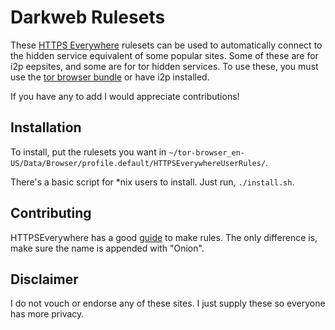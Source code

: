 # Darkweb Rulesets

These [HTTPS Everywhere][0] rulesets can be used to automatically connect to the hidden service equivalent of some popular sites.
Some of these are for i2p eepsites, and some are for tor hidden services.
To use these, you must use the [tor browser bundle][1] or have i2p installed.

If you have any to add I would appreciate contributions!

## Installation

To install, put the rulesets you want in `~/tor-browser_en-US/Data/Browser/profile.default/HTTPSEverywhereUserRules/`.

There's a basic script for \*nix users to install.
Just run, `./install.sh`.

## Contributing

HTTPSEverywhere has a good [guide][2] to make rules.
The only difference is, make sure the name is appended with "Onion".

## Disclaimer

I do not vouch or endorse any of these sites.
I just supply these so everyone has more privacy.

[0]: https://www.eff.org/https-everywhere "HTTPS Everywhere"
[1]: https://www.torproject.org/projects/torbrowser.html.en "The Tor Browser Bundle"
[2]: https://www.eff.org/https-everywhere/rulesets "HTTPS Everywhere Rulesets"
